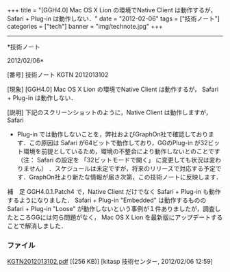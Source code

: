 ﻿+++
title = "[GGH4.0] Mac OS X Lion の環境でNative Client は動作するが， Safari + Plug-in は動作しない．"
date = "2012-02-06"
tags = ["技術ノート"]
categories = ["tech"]
banner = "img/technote.jpg"
+++

-----------------------------------------------------------------------------------------------------------------------------

*技術ノート

2012/02/06*


[番号]
技術ノート KGTN 2012013102

[現象]
[GGH4.0] Mac OS X Lion の環境でNative Client は動作するが， Safari +
Plug-in は動作しない．

[説明]
下記のスクリーンショットのように，Native Client は動作しますが， Safari
+ Plug-in
では動作しないことを，弊社およびGraphOn社で確認しております．この原因は
Safari が64ビットで動作しており，GGのPlug-in
が32ビット環境を前提としているため，環境の不整合により動作しないとのことです
（注： Safari の設定を 「32ビットモードで開く」
に変更しても状況は変わりません）
．スケジュールは未定ですが，将来のリリースで対応する予定です．GraphOn社より新たな情報が届き次第，この技術ノートに反映します．

補　足
GGH4.0.1.Patch4 で，Native Client だけでなく Safari + Plug-in
も動作するようになりました． Safari + Plug-in "Embedded"
は動作するものの Safari + Plug-in "Loose"
が動作しないという事例が１件ありましたが，調査したところGGには何ら問題がなく，
Mac OS X Lion を最新版にアップデートすることで解消しました．


### ファイル

 
 


[KGTN2012013102.pdf](http://techreport.kitasp.net/attachments/download/822/KGTN2012013102.pdf)
 [(256 KB)] [kitasp 技術センター, 2012/02/06
12:59]


 


 

